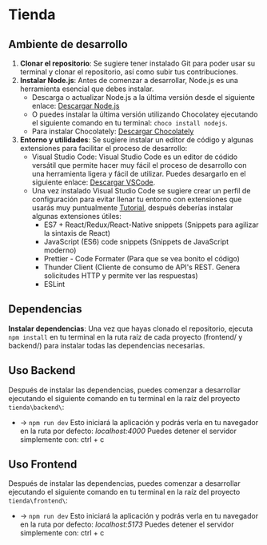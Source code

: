 # Tienda

## Ambiente de desarrollo

1. **Clonar el repositorio**: Se sugiere tener instalado Git para poder usar su terminal y clonar el repositorio, así como subir tus contribuciones.
2. **Instalar Node.js**: Antes de comenzar a desarrollar, Node.js es una herramienta esencial que debes instalar.
    - Descarga o actualizar Node.js a la última versión desde el siguiente enlace: [Descargar Node.js](https://nodejs.org/en/download)
    - O puedes instalar la última versión utilizando Chocolatey ejecutando el siguiente comando en tu terminal: `choco install nodejs`.
    - Para instalar Chocolately: [Descargar Chocolately](https://chocolatey.org/install)
3. **Entorno y utilidades**: Se sugiere instalar un editor de código y algunas extensiones para facilitar el proceso de desarrollo:
    - Visual Studio Code: Visual Studio Code es un editor de códido versátil que permite hacer muy fácil el proceso de desarrollo con una herramienta ligera y fácil de utilizar. Puedes desargarlo en el siguiente enlace: [Descargar VSCode](https://code.visualstudio.com/download).
    - Una vez instalado Visual Studio Code se sugiere crear un perfil de configuración para evitar llenar tu entorno con extensiones que usarás muy puntualmente [Tutorial](https://www.youtube.com/watch?v=_2F2Zt-_tUA), después deberías instalar algunas extensiones útiles:
        * ES7 + React/Redux/React-Native snippets (Snippets para agilizar la sintaxis de React)
        * JavaScript (ES6) code snippets (Snippets de JavaScript moderno)
        * Prettier - Code Formater (Para que se vea bonito el código)
        * Thunder Client (Cliente de consumo de API's REST. Genera solicitudes HTTP y permite ver las respuestas)
        * ESLint

## Dependencias
**Instalar dependencias**: Una vez que hayas clonado el repositorio, ejecuta `npm install` en tu terminal en la ruta raíz de cada proyecto (frontend/ y backend/) para instalar todas las dependencias necesarias.


## Uso Backend

Después de instalar las dependencias, puedes comenzar a desarrollar ejecutando el siguiente comando en tu terminal en la raíz del proyecto `tienda\backend\`:

-   -> `npm run dev`
    Esto iniciará la aplicación y podrás verla en tu navegador en la ruta por defecto: _localhost:4000_
    Puedes detener el servidor simplemente con: ctrl + c

## Uso Frontend

Después de instalar las dependencias, puedes comenzar a desarrollar ejecutando el siguiente comando en tu terminal en la raíz del proyecto `tienda\frontend\`:

-   -> `npm run dev`
    Esto iniciará la aplicación y podrás verla en tu navegador en la ruta por defecto: _localhost:5173_
    Puedes detener el servidor simplemente con: ctrl + c
